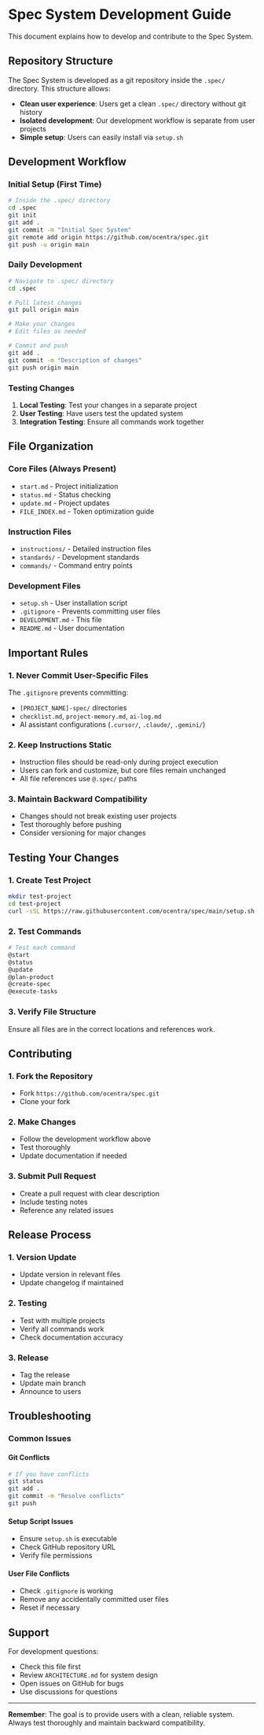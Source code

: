 # Spec System Development Guide

This document explains how to develop and contribute to the Spec System.

## Repository Structure

The Spec System is developed as a git repository inside the `.spec/` directory. This structure allows:

- **Clean user experience**: Users get a clean `.spec/` directory without git history
- **Isolated development**: Our development workflow is separate from user projects
- **Simple setup**: Users can easily install via `setup.sh`

## Development Workflow

### Initial Setup (First Time)

```bash
# Inside the .spec/ directory
cd .spec
git init
git add .
git commit -m "Initial Spec System"
git remote add origin https://github.com/ocentra/spec.git
git push -u origin main
```

### Daily Development

```bash
# Navigate to .spec/ directory
cd .spec

# Pull latest changes
git pull origin main

# Make your changes
# Edit files as needed

# Commit and push
git add .
git commit -m "Description of changes"
git push origin main
```

### Testing Changes

1. **Local Testing**: Test your changes in a separate project
2. **User Testing**: Have users test the updated system
3. **Integration Testing**: Ensure all commands work together

## File Organization

### Core Files (Always Present)

- `start.md` - Project initialization
- `status.md` - Status checking
- `update.md` - Project updates
- `FILE_INDEX.md` - Token optimization guide

### Instruction Files

- `instructions/` - Detailed instruction files
- `standards/` - Development standards
- `commands/` - Command entry points

### Development Files

- `setup.sh` - User installation script
- `.gitignore` - Prevents committing user files
- `DEVELOPMENT.md` - This file
- `README.md` - User documentation

## Important Rules

### 1. Never Commit User-Specific Files

The `.gitignore` prevents committing:

- `[PROJECT_NAME]-spec/` directories
- `checklist.md`, `project-memory.md`, `ai-log.md`
- AI assistant configurations (`.cursor/`, `.claude/`, `.gemini/`)

### 2. Keep Instructions Static

- Instruction files should be read-only during project execution
- Users can fork and customize, but core files remain unchanged
- All file references use `@.spec/` paths

### 3. Maintain Backward Compatibility

- Changes should not break existing user projects
- Test thoroughly before pushing
- Consider versioning for major changes

## Testing Your Changes

### 1. Create Test Project

```bash
mkdir test-project
cd test-project
curl -sSL https://raw.githubusercontent.com/ocentra/spec/main/setup.sh | bash
```

### 2. Test Commands

```bash
# Test each command
@start
@status
@update
@plan-product
@create-spec
@execute-tasks
```

### 3. Verify File Structure

Ensure all files are in the correct locations and references work.

## Contributing

### 1. Fork the Repository

- Fork `https://github.com/ocentra/spec.git`
- Clone your fork

### 2. Make Changes

- Follow the development workflow above
- Test thoroughly
- Update documentation if needed

### 3. Submit Pull Request

- Create a pull request with clear description
- Include testing notes
- Reference any related issues

## Release Process

### 1. Version Update

- Update version in relevant files
- Update changelog if maintained

### 2. Testing

- Test with multiple projects
- Verify all commands work
- Check documentation accuracy

### 3. Release

- Tag the release
- Update main branch
- Announce to users

## Troubleshooting

### Common Issues

#### Git Conflicts

```bash
# If you have conflicts
git status
git add .
git commit -m "Resolve conflicts"
git push
```

#### Setup Script Issues

- Ensure `setup.sh` is executable
- Check GitHub repository URL
- Verify file permissions

#### User File Conflicts

- Check `.gitignore` is working
- Remove any accidentally committed user files
- Reset if necessary

## Support

For development questions:

- Check this file first
- Review `ARCHITECTURE.md` for system design
- Open issues on GitHub for bugs
- Use discussions for questions

---

**Remember**: The goal is to provide users with a clean, reliable system. Always test thoroughly and maintain backward compatibility.
